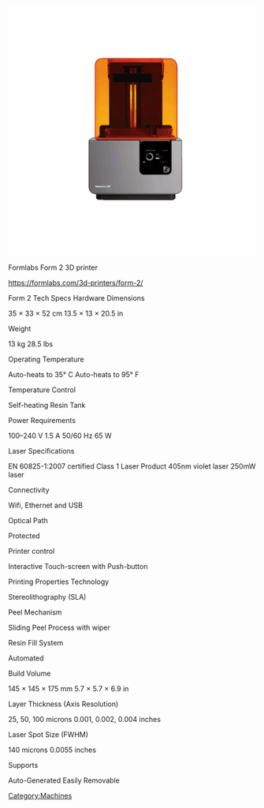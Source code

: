 ![](/assets/images/Form-2.png "Form-2.png")

Formlabs Form 2 3D printer

<https://formlabs.com/3d-printers/form-2/>

Form 2 Tech Specs Hardware Dimensions

35 × 33 × 52 cm 13.5 × 13 × 20.5 in

Weight

13 kg 28.5 lbs

Operating Temperature

Auto-heats to 35° C Auto-heats to 95° F

Temperature Control

Self-heating Resin Tank

Power Requirements

100–240 V 1.5 A 50/60 Hz 65 W

Laser Specifications

EN 60825-1:2007 certified Class 1 Laser Product 405nm violet laser 250mW
laser

Connectivity

Wifi, Ethernet and USB

Optical Path

Protected

Printer control

Interactive Touch-screen with Push-button

Printing Properties Technology

Stereolithography (SLA)

Peel Mechanism

Sliding Peel Process with wiper

Resin Fill System

Automated

Build Volume

145 × 145 × 175 mm 5.7 × 5.7 × 6.9 in

Layer Thickness (Axis Resolution)

25, 50, 100 microns 0.001, 0.002, 0.004 inches

Laser Spot Size (FWHM)

140 microns 0.0055 inches

Supports

Auto-Generated Easily Removable

[Category:Machines](Category:Machines "wikilink")